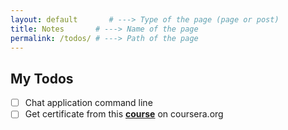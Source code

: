 ```yaml
---
layout: default       # ---> Type of the page (page or post)
title: Notes       # ---> Name of the page
permalink: /todos/ # ---> Path of the page
---
```


## My Todos
- [ ] Chat application command line
- [ ] Get certificate from this **[course](https://www.coursera.org/learn/c-plus-plus-a)** on coursera.org
